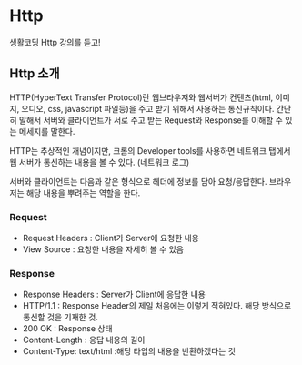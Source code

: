 # Http
생활코딩 Http 강의를 듣고!

## Http 소개
HTTP(HyperText Transfer Protocol)란
웹브라우저와 웹서버가 컨텐츠(html, 이미지, 오디오, css, javascript 파일등)을 주고 받기 위해서 사용하는 통신규칙이다.
간단히 말해서 서버와 클라이언트가 서로 주고 받는 Request와 Response를 이해할 수 있는 메세지를 말한다.

HTTP는 추상적인 개념이지만,
크롬의 Developer tools를 사용하면 네트워크 탭에서 웹 서버가 통신하는 내용을 볼 수 있다. (네트워크 로그)

서버와 클라이언트는 다음과 같은 형식으로 헤더에 정보를 담아 요청/응답한다.
브라우저는 해당 내용을 뿌려주는 역할을 한다.

### Request
* Request Headers : Client가 Server에 요청한 내용
* View Source : 요청한 내용을 자세히 볼 수 있음

### Response
* Response Headers : Server가 Client에 응답한 내용
* HTTP/1.1 : Response Header의 제일 처음에는 이렇게 적혀있다. 해당 방식으로 통신할 것을 기재한 것.
* 200 OK : Response 상태
* Content-Length : 응답 내용의 길이
* Content-Type: text/html :해당 타입의 내용을 반환하겠다는 것